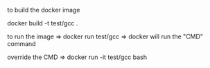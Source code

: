 
to build the docker image

docker build -t test/gcc .

to run the image => docker run test/gcc => docker will run the "CMD" command

override the CMD => docker run -it test/gcc bash

